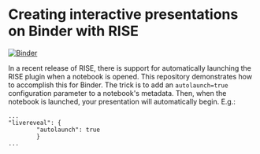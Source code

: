 # Creating interactive presentations on Binder with RISE

[![Binder](http://mybinder.org/badge.svg)](http://mybinder.org/v2/gh/binder-examples/jupyter-rise/master?filepath=index.ipynb)

In a recent release of RISE, there is support for automatically launching
the RISE plugin when a notebook is opened. This repository demonstrates how
to accomplish this for Binder. The trick is to add an `autolaunch=true` configuration
parameter to a notebook's metadata. Then, when the notebook is launched, your
presentation will automatically begin. E.g.:

```
...
"livereveal": {
        "autolaunch": true
        }
...
```
